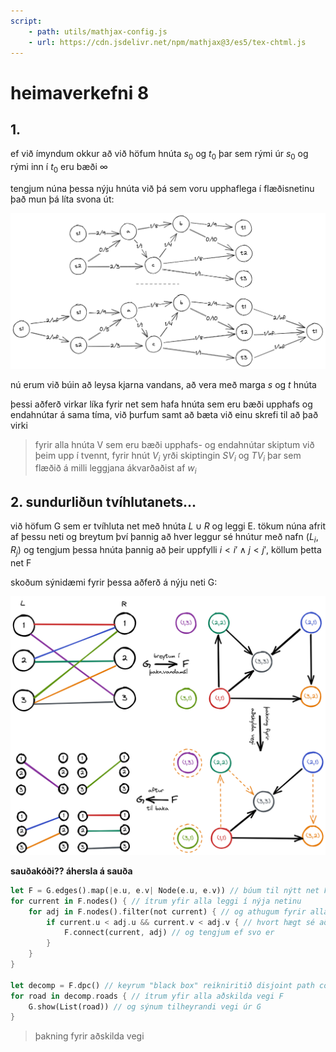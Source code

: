 ```yaml
---
script: 
    - path: utils/mathjax-config.js
    - url: https://cdn.jsdelivr.net/npm/mathjax@3/es5/tex-chtml.js
---
```

# heimaverkefni 8


## 1. 
ef við ímyndum okkur að við höfum hnúta 
$s_0$ og 
$t_0$ þar sem rými úr 
$s_0$ og rými inn í 
$t_0$ eru bæði 
$\infty$

tengjum núna þessa nýju hnúta við þá sem voru upphaflega í flæðisnetinu það mun þá líta svona út:  

![](imgs/multiple.png)

nú erum við búin að leysa kjarna vandans, að vera með marga $s$ og $t$ hnúta

þessi aðferð virkar líka fyrir net sem hafa hnúta sem eru bæði upphafs og endahnútar á sama tíma, við þurfum samt að bæta við einu skrefi til að það virki  
> fyrir alla hnúta V sem eru bæði upphafs- og endahnútar skiptum við þeim upp í tvennt, fyrir hnút $V_i$ yrði skiptingin $SV_i$ og $TV_i$ þar sem flæðið á milli leggjana ákvarðaðist af $w_i$

## 2. sundurliðun tvíhlutanets...
við höfum G sem er tvíhluta net með hnúta 
$L \cup R$ og leggi E. 
tökum núna afrit af þessu neti og breytum því þannig að hver leggur sé hnútur með nafn 
$(L_i, R_j)$ og tengjum þessa hnúta þannig að þeir uppfylli
$i < i' \land j <j'$, köllum þetta net F

skoðum sýnidæmi fyrir þessa aðferð á nýju neti G:  

![](imgs/decomp.excalidraw.png)

**sauðakóði?? áhersla á sauða**
```rust
let F = G.edges().map(|e.u, e.v| Node(e.u, e.v)) // búum til nýtt net F úr leggjum G
for current in F.nodes() { // ítrum yfir alla leggi í nýja netinu
    for adj in F.nodes().filter(not current) { // og athugum fyrir alla aðra hnúta en núverandi
        if current.u < adj.u && current.v < adj.v { // hvort hægt sé að tengja samkvæmt reglu
            F.connect(current, adj) // og tengjum ef svo er
        }
    }
}

let decomp = F.dpc() // keyrum "black box" reikniritið disjoint path coverage
for road in decomp.roads { // ítrum yfir alla aðskilda vegi F 
    G.show(List(road)) // og sýnum tilheyrandi vegi úr G
}
```
> þakning fyrir aðskilda vegi